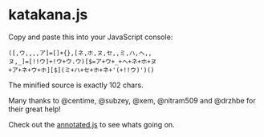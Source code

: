 # katakana.js

Copy and paste this into your JavaScript console:

```
([,ウ,,,,ア]=[]+{},[ネ,ホ,ヌ,セ,,ミ,ハ,ヘ,,
ヌ,_]=[!!ウ]+!ウ+ウ.ウ)[$=ア+ウ+_+ヘ+ネ+ホ+ヌ
+ア+ネ+ウ+ホ][$](ミ+ハ+セ+ホ+ネ+'(+!!ウ)')()
```

The minified source is exactly 102 chars.

Many thanks to @centime, @subzey, @xem, @nitram509 and @drzhbe for their great help!

Check out the [annotated.js](https://github.com/aemkei/katakana.js/blob/master/annotated.js) to see whats going on.